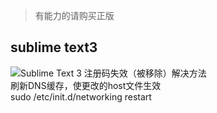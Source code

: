 >有能力的请购买正版  

## sublime text3  
![Sublime Text 3 注册码失效（被移除）解决方法](https://fatesinger.com/100227)  
刷新DNS缓存，使更改的host文件生效  
sudo /etc/init.d/networking restart    